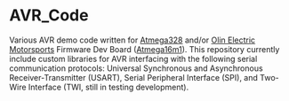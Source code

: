 # AVR_Code

Various AVR demo code written for [Atmega328](http://ww1.microchip.com/downloads/en/DeviceDoc/Atmel-42735-8-bit-AVR-Microcontroller-ATmega328-328P_Datasheet.pdf) and/or [Olin Electric Motorsports](https://github.com/olin-electric-motorsports) Firmware Dev Board ([Atmega16m1](http://ww1.microchip.com/downloads/en/DeviceDoc/Atmel-8209-8-bit%20AVR%20ATmega16M1-32M1-64M1_Summary.pdf)). This repository currently include custom libraries for AVR interfacing with the following serial communication protocols: Universal Synchronous and Asynchronous Receiver-Transmitter (USART), Serial Peripheral Interface (SPI), and Two-Wire Interface (TWI, still in testing development).
